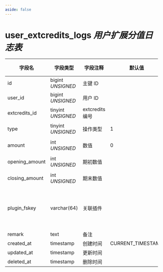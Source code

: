 ```yaml
---
aside: false
---
```


# user_extcredits_logs *用户扩展分值日志表*

| 字段名 | 字段类型 | 字段注释 | 默认值 | 可空 | 备注 |
| --- | --- | --- | --- | --- | --- |
| id | bigint *UNSIGNED* | 主键 ID |  | NO | 自动递增 |
| user_id | bigint *UNSIGNED* | 用户 ID |  | NO | 关联字段 [users->id](../users/users.md) |
| extcredits_id | tinyint *UNSIGNED* | extcredits 编号 |  | NO | extcredits 1~5 |
| type | tinyint *UNSIGNED* | 操作类型 | 1 | NO | 1.加分 / 2.减分 |
| amount | int *UNSIGNED* | 数值 | 0 | NO | 加或减的数值 |
| opening_amount | int *UNSIGNED* | 期初数值 |  | NO | 操作前数值 |
| closing_amount | int *UNSIGNED* | 期末数值 |  | NO | 操作后数值 |
| plugin_fskey | varchar(64) | 关联插件 |  | NO | 关联字段 [plugins->fskey](../plugins/plugins.md)<br>哪个插件触发的操作 |
| remark | text | 备注 |  | YES |  |
| created_at | timestamp | 创建时间 | CURRENT_TIMESTAMP | NO |  |
| updated_at | timestamp | 更新时间 |  | YES |  |
| deleted_at | timestamp | 删除时间 |  | YES |  |
